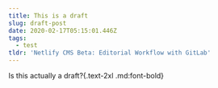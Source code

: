```yaml
---
title: This is a draft
slug: draft-post
date: 2020-02-17T05:15:01.446Z
tags:
  - test
tldr: 'Netlify CMS Beta: Editorial Workflow with GitLab'
---
```

Is this actually a draft?{.text-2xl .md:font-bold}
